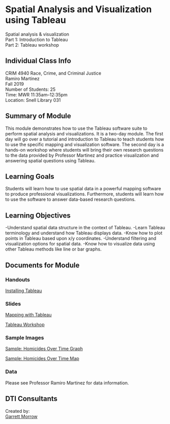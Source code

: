 # Spatial Analysis and Visualization using Tableau
Spatial analysis & visualization<br>
Part 1: Introduction to Tableau<br>
Part 2: Tableau workshop<br>

## Individual Class Info
CRIM 4940 Race, Crime, and Criminal Justice
<br>
Ramiro Martinez
<br>
Fall 2019
<br>
Number of Students: 25
<br>
Time: MWR 11:35am–12:35pm
<br>
Location: Snell Library 031<br>

## Summary of Module
This module demonstrates how to use the Tableau software suite to perform spatial analysis and visualizations. It is a two-day module. The first day will go over a tutorial and introduction to Tableau to teach students how to use the specific mapping and visualization software. The second day is a hands-on workshop where students will bring their own research questions to the data provided by Professor Martinez and practice visualization and answering spatial questions using Tableau. 

## Learning Goals
Students will learn how to use spatial data in a powerful mapping software to produce professional visualizations. Furthermore, students will learn how to use the software to answer data-based research questions.
## Learning Objectives
-Understand spatial data structure in the context of Tableau.
-Learn Tableau terminology and understand how Tableau displays data.
-Know how to plot points in Tableau based upon x/y coordinates.
-Understand filtering and visualization options for spatial data.
-Know how to visualize data using other Tableau methods like line or bar graphs.

## Documents for Module

### Handouts

[Installing Tableau](https://github.com/NULabNortheastern/digitalassignmentshowcase/blob/master/mapping/race_crime_criminal_justice-fall2019-ramiro/Handouts/Installing_Tableau_Handout.pdf)

### Slides

[Mapping with Tableau](https://github.com/NULabNortheastern/digitalassignmentshowcase/blob/master/mapping/race_crime_criminal_justice-fall2019-ramiro/Tableau_Mapping/Mapping_with_Tableau.pdf)

[Tableau Workshop](https://github.com/NULabNortheastern/digitalassignmentshowcase/blob/master/mapping/race_crime_criminal_justice-fall2019-ramiro/Tableau_Mapping/Tableau_Workshop.pdf)

### Sample Images

[Sample: Homicides Over Time Graph](https://github.com/NULabNortheastern/digitalassignmentshowcase/blob/master/mapping/race_crime_criminal_justice-fall2019-ramiro/Sample_Images/Tableau_Murders_Over_Time_Graph.png)

[Sample: Homicides Over Time Map](https://github.com/NULabNortheastern/digitalassignmentshowcase/blob/master/mapping/race_crime_criminal_justice-fall2019-ramiro/Sample_Images/Tableau_Presentation_Export.jpg)

### Data
Please see Professor Ramiro Martinez for data information.

## DTI Consultants
Created by:<br>
[Garrett Morrow](morrow.g@husky.neu.edu)
